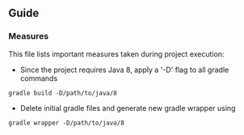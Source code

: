 ## Guide

### Measures
This file lists important measures taken during project execution:
- Since the project requires Java 8, apply a '-D' flag to all gradle commands
``` 
gradle build -D/path/to/java/8
```

- Delete initial gradle files and generate new gradle wrapper using
``` 
gradle wrapper -D/path/to/java/8
```